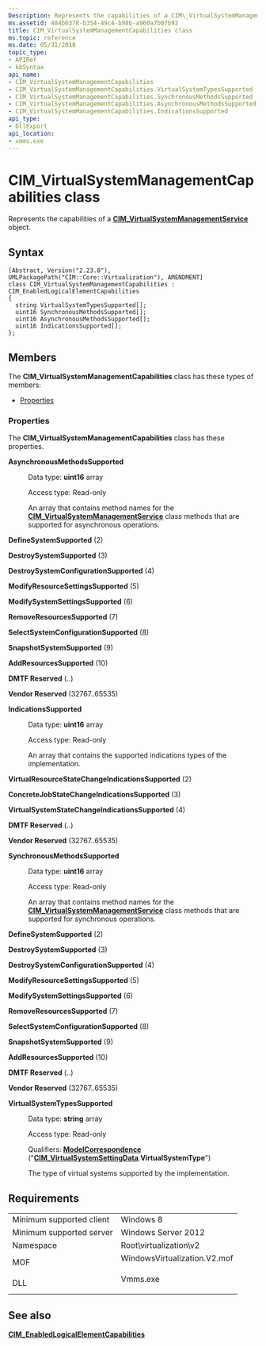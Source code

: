 ```yaml
---
Description: Represents the capabilities of a CIM\_VirtualSystemManagementService object.
ms.assetid: 484b0378-b354-49c4-b98b-a960a7b07b92
title: CIM_VirtualSystemManagementCapabilities class
ms.topic: reference
ms.date: 05/31/2018
topic_type: 
- APIRef
- kbSyntax
api_name: 
- CIM_VirtualSystemManagementCapabilities
- CIM_VirtualSystemManagementCapabilities.VirtualSystemTypesSupported
- CIM_VirtualSystemManagementCapabilities.SynchronousMethodsSupported
- CIM_VirtualSystemManagementCapabilities.AsynchronousMethodsSupported
- CIM_VirtualSystemManagementCapabilities.IndicationsSupported
api_type: 
- DllExport
api_location: 
- vmms.exe
---
```


# CIM\_VirtualSystemManagementCapabilities class

Represents the capabilities of a [**CIM\_VirtualSystemManagementService**](cim-virtualsystemmanagementservice.md) object.

## Syntax

``` syntax
[Abstract, Version("2.23.0"), UMLPackagePath("CIM::Core::Virtualization"), AMENDMENT]
class CIM_VirtualSystemManagementCapabilities : CIM_EnabledLogicalElementCapabilities
{
  string VirtualSystemTypesSupported[];
  uint16 SynchronousMethodsSupported[];
  uint16 AsynchronousMethodsSupported[];
  uint16 IndicationsSupported[];
};
```

## Members

The **CIM\_VirtualSystemManagementCapabilities** class has these types of members:

-   [Properties](#properties)

### Properties

The **CIM\_VirtualSystemManagementCapabilities** class has these properties.

<dl> <dt>

**AsynchronousMethodsSupported**
</dt> <dd> <dl> <dt>

Data type: **uint16** array
</dt> <dt>

Access type: Read-only
</dt> </dl>

An array that contains method names for the [**CIM\_VirtualSystemManagementService**](cim-virtualsystemmanagementservice.md) class methods that are supported for asynchronous operations.

<dt>

<span id="DefineSystemSupported"></span><span id="definesystemsupported"></span><span id="DEFINESYSTEMSUPPORTED"></span>

**DefineSystemSupported** (2)


</dt> <dd></dd> <dt>

<span id="DestroySystemSupported"></span><span id="destroysystemsupported"></span><span id="DESTROYSYSTEMSUPPORTED"></span>

**DestroySystemSupported** (3)


</dt> <dd></dd> <dt>

<span id="DestroySystemConfigurationSupported"></span><span id="destroysystemconfigurationsupported"></span><span id="DESTROYSYSTEMCONFIGURATIONSUPPORTED"></span>

**DestroySystemConfigurationSupported** (4)


</dt> <dd></dd> <dt>

<span id="ModifyResourceSettingsSupported"></span><span id="modifyresourcesettingssupported"></span><span id="MODIFYRESOURCESETTINGSSUPPORTED"></span>

**ModifyResourceSettingsSupported** (5)


</dt> <dd></dd> <dt>

<span id="ModifySystemSettingsSupported"></span><span id="modifysystemsettingssupported"></span><span id="MODIFYSYSTEMSETTINGSSUPPORTED"></span>

**ModifySystemSettingsSupported** (6)


</dt> <dd></dd> <dt>

<span id="RemoveResourcesSupported"></span><span id="removeresourcessupported"></span><span id="REMOVERESOURCESSUPPORTED"></span>

**RemoveResourcesSupported** (7)


</dt> <dd></dd> <dt>

<span id="SelectSystemConfigurationSupported"></span><span id="selectsystemconfigurationsupported"></span><span id="SELECTSYSTEMCONFIGURATIONSUPPORTED"></span>

**SelectSystemConfigurationSupported** (8)


</dt> <dd></dd> <dt>

<span id="SnapshotSystemSupported"></span><span id="snapshotsystemsupported"></span><span id="SNAPSHOTSYSTEMSUPPORTED"></span>

**SnapshotSystemSupported** (9)


</dt> <dd></dd> <dt>

<span id="AddResourcesSupported"></span><span id="addresourcessupported"></span><span id="ADDRESOURCESSUPPORTED"></span>

**AddResourcesSupported** (10)


</dt> <dd></dd> <dt>

<span id="DMTF_Reserved"></span><span id="dmtf_reserved"></span><span id="DMTF_RESERVED"></span>

**DMTF Reserved** (..)


</dt> <dd></dd> <dt>

<span id="Vendor_Reserved"></span><span id="vendor_reserved"></span><span id="VENDOR_RESERVED"></span>

**Vendor Reserved** (32767..65535)


</dt> <dd></dd> </dl>

</dd> <dt>

**IndicationsSupported**
</dt> <dd> <dl> <dt>

Data type: **uint16** array
</dt> <dt>

Access type: Read-only
</dt> </dl>

An array that contains the supported indications types of the implementation.

<dt>

<span id="VirtualResourceStateChangeIndicationsSupported"></span><span id="virtualresourcestatechangeindicationssupported"></span><span id="VIRTUALRESOURCESTATECHANGEINDICATIONSSUPPORTED"></span>

**VirtualResourceStateChangeIndicationsSupported** (2)


</dt> <dd></dd> <dt>

<span id="ConcreteJobStateChangeIndicationsSupported"></span><span id="concretejobstatechangeindicationssupported"></span><span id="CONCRETEJOBSTATECHANGEINDICATIONSSUPPORTED"></span>

**ConcreteJobStateChangeIndicationsSupported** (3)


</dt> <dd></dd> <dt>

<span id="VirtualSystemStateChangeIndicationsSupported"></span><span id="virtualsystemstatechangeindicationssupported"></span><span id="VIRTUALSYSTEMSTATECHANGEINDICATIONSSUPPORTED"></span>

**VirtualSystemStateChangeIndicationsSupported** (4)


</dt> <dd></dd> <dt>

<span id="DMTF_Reserved"></span><span id="dmtf_reserved"></span><span id="DMTF_RESERVED"></span>

**DMTF Reserved** (..)


</dt> <dd></dd> <dt>

<span id="Vendor_Reserved"></span><span id="vendor_reserved"></span><span id="VENDOR_RESERVED"></span>

**Vendor Reserved** (32767..65535)


</dt> <dd></dd> </dl>

</dd> <dt>

**SynchronousMethodsSupported**
</dt> <dd> <dl> <dt>

Data type: **uint16** array
</dt> <dt>

Access type: Read-only
</dt> </dl>

An array that contains method names for the [**CIM\_VirtualSystemManagementService**](cim-virtualsystemmanagementservice.md) class methods that are supported for synchronous operations.

<dt>

<span id="DefineSystemSupported"></span><span id="definesystemsupported"></span><span id="DEFINESYSTEMSUPPORTED"></span>

**DefineSystemSupported** (2)


</dt> <dd></dd> <dt>

<span id="DestroySystemSupported"></span><span id="destroysystemsupported"></span><span id="DESTROYSYSTEMSUPPORTED"></span>

**DestroySystemSupported** (3)


</dt> <dd></dd> <dt>

<span id="DestroySystemConfigurationSupported"></span><span id="destroysystemconfigurationsupported"></span><span id="DESTROYSYSTEMCONFIGURATIONSUPPORTED"></span>

**DestroySystemConfigurationSupported** (4)


</dt> <dd></dd> <dt>

<span id="ModifyResourceSettingsSupported"></span><span id="modifyresourcesettingssupported"></span><span id="MODIFYRESOURCESETTINGSSUPPORTED"></span>

**ModifyResourceSettingsSupported** (5)


</dt> <dd></dd> <dt>

<span id="ModifySystemSettingsSupported"></span><span id="modifysystemsettingssupported"></span><span id="MODIFYSYSTEMSETTINGSSUPPORTED"></span>

**ModifySystemSettingsSupported** (6)


</dt> <dd></dd> <dt>

<span id="RemoveResourcesSupported"></span><span id="removeresourcessupported"></span><span id="REMOVERESOURCESSUPPORTED"></span>

**RemoveResourcesSupported** (7)


</dt> <dd></dd> <dt>

<span id="SelectSystemConfigurationSupported"></span><span id="selectsystemconfigurationsupported"></span><span id="SELECTSYSTEMCONFIGURATIONSUPPORTED"></span>

**SelectSystemConfigurationSupported** (8)


</dt> <dd></dd> <dt>

<span id="SnapshotSystemSupported"></span><span id="snapshotsystemsupported"></span><span id="SNAPSHOTSYSTEMSUPPORTED"></span>

**SnapshotSystemSupported** (9)


</dt> <dd></dd> <dt>

<span id="AddResourcesSupported"></span><span id="addresourcessupported"></span><span id="ADDRESOURCESSUPPORTED"></span>

**AddResourcesSupported** (10)


</dt> <dd></dd> <dt>

<span id="DMTF_Reserved"></span><span id="dmtf_reserved"></span><span id="DMTF_RESERVED"></span>

**DMTF Reserved** (..)


</dt> <dd></dd> <dt>

<span id="Vendor_Reserved"></span><span id="vendor_reserved"></span><span id="VENDOR_RESERVED"></span>

**Vendor Reserved** (32767..65535)


</dt> <dd></dd> </dl>

</dd> <dt>

**VirtualSystemTypesSupported**
</dt> <dd> <dl> <dt>

Data type: **string** array
</dt> <dt>

Access type: Read-only
</dt> <dt>

Qualifiers: [**ModelCorrespondence**](/windows/desktop/WmiSdk/standard-qualifiers) ("[**CIM\_VirtualSystemSettingData**](cim-virtualsystemsettingdata.md).**VirtualSystemType**")
</dt> </dl>

The type of virtual systems supported by the implementation.

</dd> </dl>

## Requirements



|                                     |                                                                                                         |
|-------------------------------------|---------------------------------------------------------------------------------------------------------|
| Minimum supported client<br/> | Windows 8<br/>                                                                                    |
| Minimum supported server<br/> | Windows Server 2012<br/>                                                                          |
| Namespace<br/>                | Root\\virtualization\\v2<br/>                                                                     |
| MOF<br/>                      | <dl> <dt>WindowsVirtualization.V2.mof</dt> </dl> |
| DLL<br/>                      | <dl> <dt>Vmms.exe</dt> </dl>                     |



## See also

<dl> <dt>

[**CIM\_EnabledLogicalElementCapabilities**](cim-enabledlogicalelementcapabilities.md)
</dt> </dl>

 

